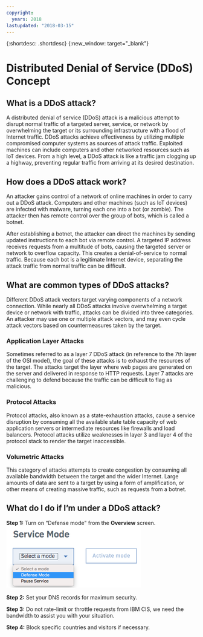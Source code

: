 ```yaml
---
copyright:
  years: 2018
lastupdated: "2018-03-15"
---
```


{:shortdesc: .shortdesc}
{:new_window: target="_blank"}

# Distributed Denial of Service (DDoS) Concept

## What is a DDoS attack?
A distributed denial of service (DDoS) attack is a malicious attempt to disrupt normal traffic of a targeted server, service, or network by overwhelming the target or its surrounding infrastructure with a flood of Internet traffic. DDoS attacks achieve effectiveness by utilizing multiple compromised computer systems as sources of attack traffic. Exploited machines can include computers and other networked resources such as IoT devices. From a high level, a DDoS attack is like a traffic jam clogging up a highway, preventing regular traffic from arriving at its desired destination.

## How does a DDoS attack work?
An attacker gains control of a network of online machines in order to carry out a DDoS attack. Computers and other machines (such as IoT devices) are infected with malware, turning each one into a bot (or zombie). The attacker then has remote control over the group of bots, which is called a botnet. 

After establishing a botnet, the attacker can direct the machines by sending updated instructions to each bot via remote control. A targeted IP address receives requests from a multitude of bots, causing the targeted server or network to overflow capacity. This creates a denial-of-service to normal traffic. Because each bot is a legitimate Internet device, separating the attack traffic from normal traffic can be difficult. 

## What are common types of DDoS attacks?
Different DDoS attack vectors target varying components of a network connection. While nearly all DDoS attacks involve overwhelming a target device or network with traffic, attacks can be divided into three categories. An attacker may use one or multiple attack vectors, and may even cycle attack vectors based on countermeasures taken by the target.

###	Application Layer Attacks
Sometimes referred to as a layer 7 DDoS attack (in reference to the 7th layer of the OSI 	model), the goal of these attacks is to exhaust the resources of the target. The attacks target the layer where web pages are generated on the server and delivered in response to HTTP requests. Layer 7 attacks are challenging to defend because the traffic can be difficult to flag as malicious.

###	Protocol Attacks
Protocol attacks, also known as a state-exhaustion attacks, cause a service disruption by consuming all the available state table capacity of web application servers or intermediate resources like firewalls and load balancers. Protocol attacks utilize weaknesses in layer 3 and layer 4 of the protocol stack to render the target inaccessible.
  
###	Volumetric Attacks
This category of attacks attempts to create congestion by consuming all available bandwidth between the target and the wider Internet. Large amounts of data are sent to a target by using a form of amplification, or other means of creating massive traffic, such as requests from a botnet.


## What do I do if I’m under a DDoS attack?

**Step 1:** Turn on “Defense mode" from the **Overview** screen. ![Defense Mode](images/defense-mode.png)

**Step 2:** Set your DNS records for maximum security.

**Step 3:** Do not rate-limit or throttle requests from IBM CIS, we need the bandwidth to assist you with your situation.

**Step 4:** Block specific countries and visitors if necessary.
